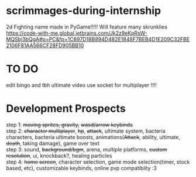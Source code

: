 # scrimmages-during-internship
2d Fighting name made in PyGame!!!!!
Will feature many skrunklies
https://code-with-me.global.jetbrains.com/Jk2z9eKpRsW-MQSbj3bQgA#p=PC&fp=1C697D18B894D482E1848F7BEB4D1E209C32FBE2106F81AA566CF28FD905BB10
# TO DO
edit bingo and tbh ultimate video 
use socket for multiplayer !!!!  




# Development Prospects
step 1: ~~moving sprites, gravity,~~ ~~wasd/arrow keybinds~~  
step 2: ~~character multiplayer~~, ~~hp~~, ~~attack~~, ultimate system, bacteria characters, bacteria ultimate boosts, animations(~~Attack~~, ability, ultimate, ~~death~~, taking damage), game over text  
step 3: sound, ~~background/bgm~~, arena, multiple platforms, ~~custom resolution~~, ui, knockback?, healing particles  
step 4: ~~home screen~~, character selection, game mode selection(timer, stock based, etc), customizable keybinds, online pvp compatiblity :3
